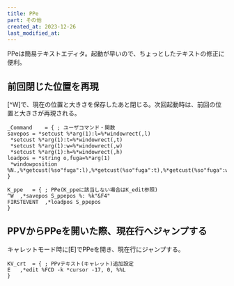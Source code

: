 ```yaml
---
title: PPe
part: その他
created_at: 2023-12-26
last_modified_at: 
---
```


PPeは簡易テキストエディタ。起動が早いので、ちょっとしたテキストの修正に便利。

## 前回閉じた位置を再現

[^W]で、現在の位置と大きさを保存したあと閉じる。次回起動時は、前回の位置と大きさが再現される。

```text
_Command	= {	; ユーザコマンド・関数
savepos	= *setcust %*arg(1):l=%*windowrect(,l)
 *setcust %*arg(1):t=%*windowrect(,t)
 *setcust %*arg(1):w=%*windowrect(,w)
 *setcust %*arg(1):h=%*windowrect(,h)
loadpos	= *string o,fuga=%*arg(1)
 *windowposition %N.,%*getcust(%so"fuga":l),%*getcust(%so"fuga":t),%*getcust(%so"fuga":w),%*getcust(%so"fuga":h)
}

K_ppe	= {	; PPe(K_ppeに該当しない場合はK_edit参照)
^W	,*savepos S_ppepos %: %k"&F4"
FIRSTEVENT	,*loadpos S_ppepos
}
```

## PPVからPPeを開いた際、現在行へジャンプする

キャレットモード時に[E]でPPeを開き、現在行にジャンプする。

```text
KV_crt	= {	; PPvテキスト(キャレット)追加設定
E	,*edit %FCD -k *cursor -17, 0, %%L
}
```
